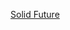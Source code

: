 <a href="https://www.solid-future.com" rel="dofollow">Solid Future</a>

<script>
jQuery(document).ready(function(){  jQuery("a[rel=nofollow]").each(function(){ jQuery(this).attr("rel", ""); });   })
</script>
